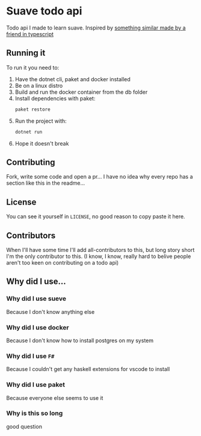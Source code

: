 # Suave todo api

Todo api I made to learn suave. Inspired by [something similar made by a friend in typescript](https://github.com/BlueGhostGH/todoapi)

## Running it

To run it you need to:

1. Have the dotnet cli, paket and docker installed
2. Be on a linux distro
3. Build and run the docker container from the db folder
4. Install dependencies with paket:
   ```sh
   paket restore
   ```
5. Run the project with:
   ```sh
   dotnet run
   ```
6. Hope it doesn't break

## Contributing

Fork, write some code and open a pr... I have no idea why every repo has a section like this in the readme...

## License

You can see it yourself in `LICENSE`, no good reason to copy paste it here.

## Contributors

When I'll have some time I'll add all-contributors to this, but long story short I'm the only contributor to this. (I know, I know, really hard to belive people aren't too keen on contributing on a todo api)

## Why did I use...

### Why did I use sueve

Because I don't know anything else

### Why did I use docker

Because I don't know how to install postgres on my system

### Why did I use `F#`

Because I couldn't get any haskell extensions for vscode to install

### Why did I use paket

Because everyone else seems to use it

### Why is this so long

good question
